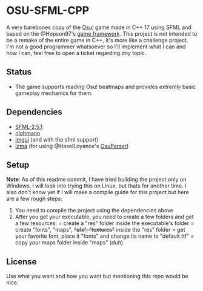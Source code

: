 
# OSU-SFML-CPP
A very barebones copy of the [Osu!](osu.ppy.sh) game made in C++ 17 using SFML and based on the @Hopson97's [game framework](https://github.com/Hopson97/SFML-Game-Framework). 
This project is not intended to be a remake of the entire game in C++, it's more like a challenge project. I'm not a good programmer whatsoever so I'll implement what I can and how I can, feel free to open a ticket regarding _any_ topic.

## Status
 - The game supports reading Osu! beatmaps and provides _extremly_ basic gameplay mechanics for them.

## Dependencies
 - [SFML-2.5.1](https://www.sfml-dev.org)
 - [nlohmann](https://github.com/nlohmann/json)
 - [imgui](https://github.com/ocornut/imgui) (and with the sfml support)
 - [lzma](https://docs.python.org/3/library/lzma.html) (for using @HaselLoyance's [OsuParser](https://github.com/HaselLoyance/osu-parser))

## Setup
**Note**: As of this readme commit, I have tried building the project only on Windows, i will look into trying this on Linux, but thats for another time. I also don't know yet if I will make a compile guide for this project but here are a few rough steps:
1. You need to compile the project using the dependencies above
2. After you get your executable, you need to create a few folders and get a few resources:
= create a "res" folder inside the executable's folder
= create "fonts", "maps", ~~"sfx", "textures"~~ inside the "res" folder
= get your favorite font, place it "fonts" and change its name to "default.ttf"
= copy your maps folder inside "maps" (*duh*)

## License
Use what you want and how you want but mentioning this repo would be nice.